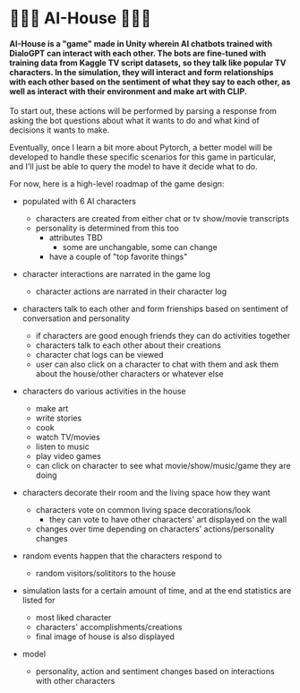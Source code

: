 # 🤖🤖🤖 AI-House 🤖🤖🤖

#### AI-House is a "game" made in Unity wherein AI chatbots trained with DialoGPT can interact with each other. The bots are fine-tuned with training data from Kaggle TV script datasets, so they talk like popular TV characters. In the simulation, they will interact and form relationships with each other based on the sentiment of what they say to each other, as well as interact with their environment and make art with CLIP.

To start out, these actions will be performed by parsing a response from asking the bot questions about what it wants to do and what kind of decisions it wants to make.

Eventually, once I learn a bit more about Pytorch, a better model will be developed to handle these specific scenarios for this game in particular, and I'll just be able to query the model to have it decide what to do.

For now, here is a high-level roadmap of the game design:

- populated with 6 AI characters
	- characters are created from either chat or tv show/movie transcripts
	- personality is determined from this too
		- attributes TBD
			- some are unchangable, some can change
		- have a couple of "top favorite things"
- character interactions are narrated in the game log
	- character actions are narrated in their character log
- characters talk to each other and form frienships based on sentiment of conversation and personality
	- if characters are good enough friends they can do activities together
	- characters talk to each other about their creations
	- character chat logs can be viewed
	- user can also click on a character to chat with them and ask them about the house/other characters or whatever else
- characters do various activities in the house
	- make art
	- write stories
	- cook
	- watch TV/movies
	- listen to music
	- play video games
	- can click on character to see what movie/show/music/game they are doing
- characters decorate their room and the living space how they want
	- characters vote on common living space decorations/look
		- they can vote to have other characters' art displayed on the wall
	- changes over time depending on characters' actions/personality changes
- random events happen that the characters respond to
	- random visitors/solititors to the house
- simulation lasts for a certain amount of time, and at the end statistics are listed for
	- most liked character
	- characters' accomplishments/creations
	- final image of house is also displayed
	
- model
	- personality, action and sentiment changes based on interactions with other characters
